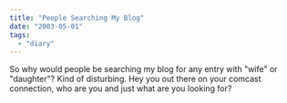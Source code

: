 ```yaml
---
title: "People Searching My Blog"
date: "2003-05-01"
tags: 
  - "diary"
---
```


So why would people be searching my blog for any entry with "wife" or "daughter"? Kind of disturbing. Hey you out there on your comcast connection, who are you and just what are you looking for?
